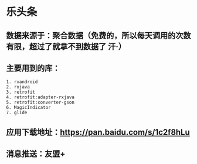 # 乐头条
## 数据来源于：聚合数据（免费的，所以每天调用的次数有限，超过了就拿不到数据了  汗·）
## 主要用到的库：
    1. rxandroid
    2. rxjava
    3. retrofit
    4. retrofit:adapter-rxjava
    5. retrofit:converter-gson
    6. MagicIndicator
    7. glide
    
## 应用下载地址：https://pan.baidu.com/s/1c2f8hLu
## 消息推送：友盟+

